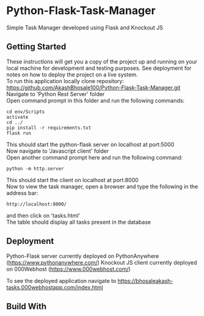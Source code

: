 # Python-Flask-Task-Manager
 Simple Task Manager developed using Flask and Knockout JS
## Getting Started
These instructions will get you a copy of the project up and running on your local machine for development and testing purposes. See deployment for notes on how to deploy the project on a live system.  
To run this application locally clone repository: https://github.com/AkashBhosale100/Python-Flask-Task-Manager.git  
Navigate to 'Python Rest Server' folder  
Open command prompt in this folder and run the following commands:
```
cd env/Scripts  
activate  
cd ../  
pip install -r requirements.txt  
flask run
```
This should start the python-flask server on localhost at port:5000  
Now navigate to 'Javascript client' folder  
Open another command prompt here and run the following command:  
```
python -m http.server  
```
This should start the client on localhost at port:8000  
Now to view the task manager, open a browser and type the following in the address bar:
```
http://localhost:8000/  
```
and then click on 'tasks.html'  
The table should display all tasks present in the database
## Deployment 
Python-Flask server currently deployed on PythonAnywhere (https://www.pythonanywhere.com/)
Knockout JS client currently deployed on 000Webhost (https://www.000webhost.com/)  

To see the deployed application navigate to https://bhosaleakash-tasks.000webhostapp.com/index.html

## Build With




